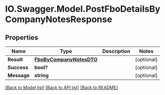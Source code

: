 # IO.Swagger.Model.PostFboDetailsByCompanyNotesResponse
## Properties

Name | Type | Description | Notes
------------ | ------------- | ------------- | -------------
**Result** | [**FboByCompanyNotesDTO**](FboByCompanyNotesDTO.md) |  | [optional] 
**Success** | **bool?** |  | [optional] 
**Message** | **string** |  | [optional] 

[[Back to Model list]](../README.md#documentation-for-models) [[Back to API list]](../README.md#documentation-for-api-endpoints) [[Back to README]](../README.md)

